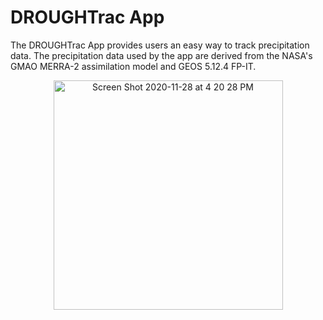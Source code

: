 # DROUGHTrac App

The DROUGHTrac App provides users an easy way to track precipitation data. The precipitation data used by the app are derived from the NASA's GMAO MERRA-2 assimilation model and GEOS 5.12.4 FP-IT. 

<p align="center">
<img width="367" alt="Screen Shot 2020-11-28 at 4 20 28 PM" src="https://user-images.githubusercontent.com/70832125/100526315-a995ff80-3195-11eb-88df-b64ac6e5d8bc.png">
</p>

